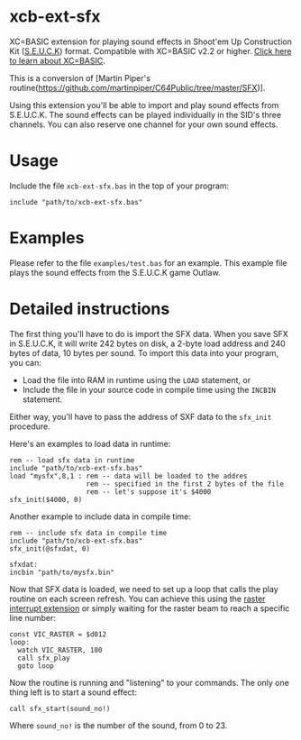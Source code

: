 # xcb-ext-sfx

XC=BASIC extension for playing sound effects in Shoot'em Up Construction Kit ([S.E.U.C.K](https://www.c64-wiki.com/wiki/S.E.U.C.K.)) format. Compatible with XC=BASIC v2.2 or higher. [Click here to learn about XC=BASIC](https://xc-basic.net). 

This is a conversion of [Martin Piper's routine(https://github.com/martinpiper/C64Public/tree/master/SFX)].

Using this extension you'll be able to import and play sound effects from S.E.U.C.K. The sound effects can be played individually in the SID's three channels. You can also reserve one channel for your own sound effects.

# Usage

Include the file `xcb-ext-sfx.bas` in the top of your program:

    include "path/to/xcb-ext-sfx.bas"

# Examples

Please refer to the file `examples/test.bas` for an example. This example file plays the sound effects from the S.E.U.C.K game Outlaw.

# Detailed instructions

The first thing you'll have to do is import the SFX data. When you save SFX in S.E.U.C.K, it will write 242 bytes on disk, a 2-byte load address and 240 bytes of data, 10 bytes per sound. To import this data into your program, you can:

- Load the file into RAM in runtime using the `LOAD` statement, or
- Include the file in your source code in compile time using the `INCBIN` statement.

Either way, you'll have to pass the address of SXF data to the `sfx_init` procedure.

Here's an examples to load data in runtime:

    rem -- load sfx data in runtime
    include "path/to/xcb-ext-sfx.bas"
    load "mysfx",8,1 : rem -- data will be loaded to the addres
                       rem -- specified in the first 2 bytes of the file
                       rem -- let's suppose it's $4000
    sfx_init($4000, 0)

Another example to include data in compile time:

    rem -- include sfx data in compile time
    include "path/to/xcb-ext-sfx.bas"
    sfx_init(@sfxdat, 0)
    
    sfxdat:
    incbin "path/to/mysfx.bin"

Now that SFX data is loaded, we need to set up a loop that calls the play routine on each screen refresh. You can achieve this using the [raster interrupt extension](https://github.com/neilsf/xcb-ext-rasterinterrupt) or simply waiting for the raster beam to reach a specific line number:

    const VIC_RASTER = $d012
    loop:
      watch VIC_RASTER, 100
      call sfx_play
      goto loop
      
Now the routine is running and "listening" to your commands. The only one thing left is to start a sound effect:

    call sfx_start(sound_no!)
    
Where `sound_no!` is the number of the sound, from 0 to 23.
